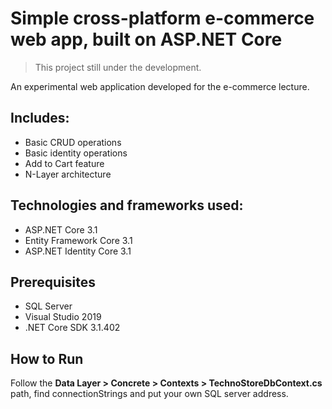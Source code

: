 # Simple cross-platform e-commerce web app, built on ASP.NET Core

> This project still under the development.

An experimental web application developed for the e-commerce lecture.

## Includes:
  - Basic CRUD operations
  - Basic identity operations
  - Add to Cart feature
  - N-Layer architecture

## Technologies and frameworks used:
  - ASP.NET Core 3.1
  - Entity Framework Core 3.1
  - ASP.NET Identity Core 3.1

## Prerequisites

  - SQL Server
  - Visual Studio 2019 
  - .NET Core SDK 3.1.402

## How to Run

Follow the **Data Layer > Concrete > Contexts > TechnoStoreDbContext.cs** path, find connectionStrings and put your own SQL server address.
